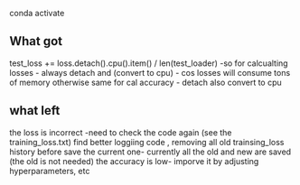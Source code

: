 conda activate 

## What got
test_loss += loss.detach().cpu().item() / len(test_loader) -so for calcualting losses - always detach and (convert to cpu) - cos losses will consume tons of memory otherwise
same for cal accuracy - detach also convert to  cpu
## what left 
the loss is incorrect -need to check the code again (see the training_loss.txt)
find better loggiing code , removing all old trainsing_loss  history before save the current one- currently all the old and new are saved (the old is not needed)
the accuracy is low- imporve it by adjusting hyperparameters, etc
